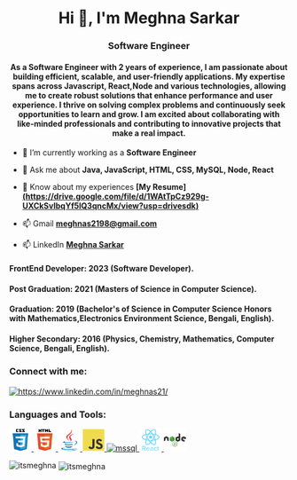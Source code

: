 <h1 align="center">Hi 👋, I'm Meghna Sarkar</h1>
<h3 align="center">Software Engineer</h3>
<h4 align="center">As a Software Engineer with 2 years of experience, I am passionate about building efficient, scalable, and user-friendly applications. My expertise spans across Javascript, React,Node and various technologies, allowing me to create robust solutions that enhance performance and user experience. I thrive on solving complex problems and continuously seek opportunities to learn and grow. I am excited about collaborating with like-minded professionals and contributing to innovative projects that make a real impact.</h4>


- 🌱 I’m currently working as a **Software Engineer**
- 💬 Ask me about **Java, JavaScript, HTML, CSS, MySQL, Node, React**

- 📄 Know about my experiences **[My Resume][(https://drive.google.com/file/d/1WAtTpCz929g-UXCkSvlbqYf5lQ3qncMx/view?usp=drivesdk)](https://drive.google.com/file/d/1-5My7aux9THgcXPgoTj0F8f-1c2YdDLk/view?usp=sharing)**

- 📫 Gmail **meghnas2198@gmail.com**
- 📫 LinkedIn **[Meghna Sarkar](www.linkedin.com/in/meghnas21)**


    
<h4 align="left">FrontEnd Developer: 2023 (Software Developer).</h4>
<h4 align="left">Post Graduation: 2021 (Masters of Science in Computer Science).</h4>
<h4 align="left">Graduation: 2019 (Bachelor's of Science in Computer Science Honors with Mathematics,Electronics Environment Science, Bengali, English).</h4>
<h4 align="left">Higher Secondary: 2016 (Physics, Chemistry, Mathematics, Computer Science, Bengali, English).</h4>

<h3 align="left">Connect with me:</h3>
<p align="left">
<!-- <a href="https://twitter.com/tuhinsaikh3" target="_blank"><img align="center" src="https://raw.githubusercontent.com/rahuldkjain/github-profile-readme-generator/master/src/images/icons/Social/twitter.svg" alt="Tuhin Saikh" height="30" width="40" /></a> -->
<a href="https://www.linkedin.com/in/meghnas21/" target="_blank"><img align="center" src="https://raw.githubusercontent.com/rahuldkjain/github-profile-readme-generator/master/src/images/icons/Social/linked-in-alt.svg" alt="https://www.linkedin.com/in/meghnas21/" height="30" width="40" /></a>

<h3 align="left">Languages and Tools:</h3>
<p align="left">
  <a href="https://www.w3schools.com/css/" target="_blank" rel="noreferrer">
    <img src="https://raw.githubusercontent.com/devicons/devicon/master/icons/css3/css3-original-wordmark.svg" alt="css3" width="40" height="40"/>
  </a>
  <a href="https://www.w3.org/html/" target="_blank" rel="noreferrer">
    <img src="https://raw.githubusercontent.com/devicons/devicon/master/icons/html5/html5-original-wordmark.svg" alt="html5" width="40" height="40"/>
  </a>
  <a href="https://www.java.com" target="_blank" rel="noreferrer">
    <img src="https://raw.githubusercontent.com/devicons/devicon/master/icons/java/java-original.svg" alt="java" width="40" height="40"/>
  </a>
  <a href="https://developer.mozilla.org/en-US/docs/Web/JavaScript" target="_blank" rel="noreferrer">
    <img src="https://raw.githubusercontent.com/devicons/devicon/master/icons/javascript/javascript-original.svg" alt="javascript" width="40" height="40"/>
  </a>
  <a href="https://www.microsoft.com/en-us/sql-server" target="_blank" rel="noreferrer">
    <img src="https://www.svgrepo.com/show/303229/microsoft-sql-server-logo.svg" alt="mssql" width="40" height="40"/>
  </a>
  <a href="https://react.dev/" target="_blank" rel="noreferrer">
    <img src="https://raw.githubusercontent.com/devicons/devicon/master/icons/react/react-original-wordmark.svg" alt="react" width="40" height="40"/>
  </a>
  <a href="https://nodejs.org" target="_blank" rel="noreferrer">
    <img src="https://raw.githubusercontent.com/devicons/devicon/master/icons/nodejs/nodejs-original-wordmark.svg" alt="nodejs" width="40" height="40"/>
  </a>
</p>

<p><img align="left" src="https://github-readme-stats.vercel.app/api/top-langs?username=itsmeghna&show_icons=true&locale=en&layout=compact" alt="itsmeghna" /></p>

<p>&nbsp;<img align="center" src="https://github-readme-stats.vercel.app/api?username=itsmeghna&show_icons=true&locale=en" alt="itsmeghna" /></p>
